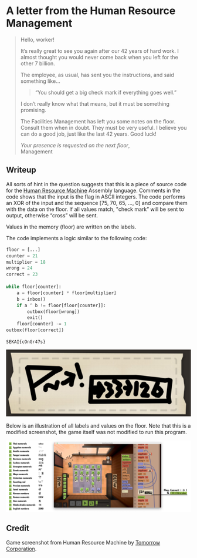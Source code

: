# A letter from the Human Resource Management

> Hello, worker!
> 
> It’s really great to see you again after our 42 years of hard work. I almost thought you would never come back when you left for the other 7 billion.
> 
> The employee, as usual, has sent you the instructions, and said something like...
> 
> > “You should get a big check mark if everything goes well.”
> 
> I don’t really know what that means, but it must be something promising. 
> 
> The Facilities Management has left you some notes on the floor. Consult them when in doubt. They must be very useful. I believe you can do a good job, just like the last 42 years. Good luck!
> 
> *Your presence is requested on the next floor*,  
> Management

## Writeup

All sorts of hint in the question suggests that this is a piece of source code for the [Human Resource Machine](https://tomorrowcorporation.com/humanresourcemachine) Assembly language. Comments in the code shows that the input is the flag in ASCII integers. The code performs an XOR of the input and the sequence [75, 70, 65, ..., 0] and compare them with the data on the floor. If all values match, "check mark” will be sent to output, otherwise “cross” will be sent.

Values in the memory (floor) are written on the labels. 

The code implements a logic similar to the following code:

```python
floor = [...]
counter = 21
multiplier = 18
wrong = 24
correct = 23

while floor[counter]: 
    a = floor[counter] * floor[multiplier]
    b = inbox()
    if a ^ b != floor[floor[counter]]:
        outbox(floor[wrong])
        exit()
    floor[counter] -= 1
outbox(floor[correct])
```

`SEKAI{cOnGr47s}`

![](comment.png)

Below is an illustration of all labels and values on the floor. Note that this is a modified screenshot, the game itself was not modified to run this program.

![](Explanation.png)

## Credit

Game screenshot from Human Resource Machine by [Tomorrow Corporation](https://www.tomorrowcorporation.com/).